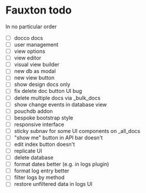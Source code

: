 # Fauxton todo
In no particular order

- [ ] docco docs
- [ ] user management
- [ ] view options
- [ ] view editor
- [ ] visual view builder
- [ ] new db as modal
- [ ] new view button
- [ ] show design docs only
- [ ] fix delete doc button UI bug
- [ ] delete multiple docs via _bulk_docs
- [ ] show change events in database view
- [ ] pouchdb addon
- [ ] bespoke bootstrap style
- [ ] responsive interface
- [ ] sticky subnav for some UI components on _all_docs
- [ ] "show me" button in API bar doesn't
- [ ] edit index button doesn't
- [ ] replicate UI
- [ ] delete database
- [ ] format dates better (e.g. in logs plugin)
- [ ] format log entry better
- [ ] filter logs by method
- [ ] restore unfiltered data in logs UI
